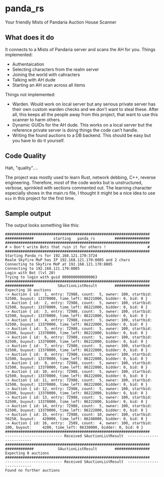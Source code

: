 # panda_rs
Your friendly  Mists of Pandaria Auction House Scanner 

## What does it do

It connects to a Mists of Pandaria server and scans the AH for you.
Things implemented:
- Authentaication
- Selecting characters from the realm server
- Joining the world with cahracters
- Talking with AH dude
- Starting an AH scan across all items

Things not implemented:
- Warden. Would work on local server but any serious private server has their own custom warden checks and we don't want to steal these. After all, this keeps all the people away from this project, that want to use this scanner to harm others.
- Dynamic GUIDs for the AH dude. This works on a local server but the reference private server is doing things the code can't handle.
- Writing the found auctions to a DB backend. This should be easy but you have to do it yourself.

## Code Quality
Hah, "quality"....

The project was mostly used to learn Rust, network debbing, C++, reverse engineering. 
Therefore, most of the code works but is unstructured, verbose, sprinkled with sections commented out.
The learning character especially shows in the main.rs file, I thought it might be a nice idea to use `mio` in this project for the first time. 

## Sample output

The output looks something like this:

```
##################################################################
#############         starting   panda_rs         ################
##################################################################
# > Don't write Bots that ruin it for others !                   #
##################################################################
Starting Panda_rs for 192.168.121.170:3724
Realm Skyfire MoP has IP 192.168.121.170:8085 and 2 chars
Connecting to Skyfire MoP at 192.168.121.170:8085
Connecting to 192.168.121.170:8085
Login with Bot (lvl 20)
Trying to login with guid 0000000000000063
##################################################################
#############           SAuctionListResult        ################
Expecting 16 auctions
-> Auction { id:  1, entry: 72988, count:  5, owner: 100, startbid: 52500, buyout: 13370000, time_left: 86221000, bidder: 0, bid: 0 }
-> Auction { id:  2, entry: 72988, count:  5, owner: 100, startbid: 52500, buyout: 13370000, time_left: 86221000, bidder: 0, bid: 0 }
-> Auction { id:  3, entry: 72988, count:  5, owner: 100, startbid: 52500, buyout: 13370000, time_left: 86221000, bidder: 0, bid: 0 }
-> Auction { id:  4, entry: 72988, count:  5, owner: 100, startbid: 52500, buyout: 13370000, time_left: 86222000, bidder: 0, bid: 0 }
-> Auction { id:  5, entry: 72988, count:  5, owner: 100, startbid: 52500, buyout: 13370000, time_left: 86222000, bidder: 0, bid: 0 }
-> Auction { id:  6, entry: 72988, count:  5, owner: 100, startbid: 52500, buyout: 13370000, time_left: 86222000, bidder: 0, bid: 0 }
-> Auction { id:  7, entry: 72988, count:  5, owner: 100, startbid: 52500, buyout: 13370000, time_left: 86222000, bidder: 0, bid: 0 }
-> Auction { id:  8, entry: 72988, count:  5, owner: 100, startbid: 52500, buyout: 13370000, time_left: 86222000, bidder: 0, bid: 0 }
-> Auction { id:  9, entry: 72988, count:  5, owner: 100, startbid: 52500, buyout: 13370000, time_left: 86222000, bidder: 0, bid: 0 }
-> Auction { id: 10, entry: 72988, count:  5, owner: 100, startbid: 52500, buyout: 13370000, time_left: 86222000, bidder: 0, bid: 0 }
-> Auction { id: 11, entry: 72988, count:  5, owner: 100, startbid: 52500, buyout: 13370000, time_left: 86222000, bidder: 0, bid: 0 }
-> Auction { id: 12, entry: 72988, count:  5, owner: 100, startbid: 52500, buyout: 13370000, time_left: 86222000, bidder: 0, bid: 0 }
-> Auction { id: 13, entry: 72988, count:  5, owner: 100, startbid: 52500, buyout: 13370000, time_left: 86222000, bidder: 0, bid: 0 }
-> Auction { id: 14, entry: 72988, count:  5, owner: 100, startbid: 52500, buyout: 13370000, time_left: 86222000, bidder: 0, bid: 0 }
-> Auction { id: 15, entry: 72988, count: 10, owner: 100, startbid: 56250, buyout:   420000, time_left: 86248000, bidder: 0, bid: 0 }
-> Auction { id: 16, entry:  2589, count:  4, owner: 100, startbid:   100, buyout:     4200, time_left: 86330000, bidder: 0, bid: 0 }
##################################################################
-------------------------- Received SAuctionListResult  --------------------------
##################################################################
#############           SAuctionListResult        ################
Expecting 0 auctions
##################################################################
-------------------------- Received SAuctionListResult  --------------------------
Found no further auctions
```
